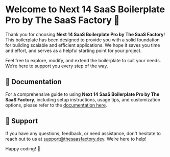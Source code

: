 # Welcome to Next 14 SaaS Boilerplate Pro by The SaaS Factory 🎉

Thank you for choosing **Next 14 SaaS Boilerplate Pro by The SaaS Factory**! This boilerplate has been designed to provide you with a solid foundation for building scalable and efficient applications. We hope it saves you time and effort, and serves as a helpful starting point for your project.

Feel free to explore, modify, and extend the boilerplate to suit your needs. We’re here to support you every step of the way.

## 📖 Documentation

For a comprehensive guide to using **Next 14 SaaS Boilerplate Pro by The SaaS Factory**, including setup instructions, usage tips, and customization options, please refer to the [documentation here](https://docs-next14-pro.thesaasfactory.dev/).

## 📧 Support

If you have any questions, feedback, or need assistance, don't hesitate to reach out to us at [support@thesaasfactory.dev](mailto:support@thesaasfactory.dev). We’re here to help!

Happy coding! 🚀
